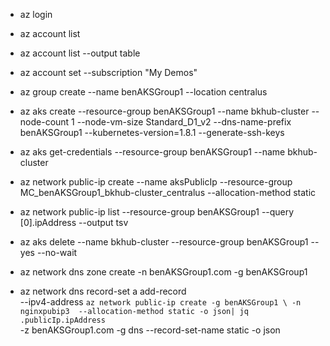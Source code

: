 
- az login
- az account list 
- az account list --output table
- az account set --subscription "My Demos"
- az group create --name benAKSGroup1 --location centralus 

- az aks create --resource-group benAKSGroup1 --name bkhub-cluster --node-count 1 --node-vm-size Standard_D1_v2 --dns-name-prefix benAKSGroup1 --kubernetes-version=1.8.1 --generate-ssh-keys 

- az aks get-credentials --resource-group benAKSGroup1 --name bkhub-cluster 
- az network public-ip create --name aksPublicIp  --resource-group MC_benAKSGroup1_bkhub-cluster_centralus  --allocation-method static
-  az network public-ip list --resource-group benAKSGroup1  --query [0].ipAddress --output tsv  

- az aks delete --name  bkhub-cluster --resource-group benAKSGroup1 --yes --no-wait

- az network dns zone create -n benAKSGroup1.com -g benAKSGroup1
- az network dns record-set a add-record \
--ipv4-address `az network public-ip create -g benAKSGroup1 \
-n nginxpubip3  --allocation-method static -o json| jq .publicIp.ipAddress` \
-z benAKSGroup1.com -g dns --record-set-name static -o json
